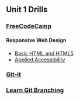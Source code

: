 ## Unit 1 Drills

### [FreeCodeCamp](https://learn.freecodecamp.org/)

#### Responsive Web Design

- [Basic HTML and HTML5](https://learn.freecodecamp.org/responsive-web-design/basic-html-and-html5/)
- [Applied Accessibility](https://learn.freecodecamp.org/responsive-web-design/applied-accessibility/)

### [Git-it](https://github.com/jlord/git-it-electron)

### [Learn Git Branching](https://learngitbranching.js.org/)

